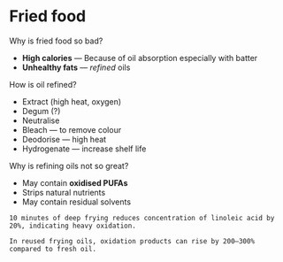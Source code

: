 # Fried food

Why is fried food so bad?

* **High calories** — Because of oil absorption especially with batter
* **Unhealthy fats** — _refined_ oils

How is oil refined?
* Extract (high heat, oxygen)
* Degum (?)
* Neutralise
* Bleach — to remove colour
* Deodorise — high heat
* Hydrogenate — increase shelf life

Why is refining oils not so great?
* May contain **oxidised PUFAs**
* Strips natural nutrients
* May contain residual solvents

~~~admonish warning
10 minutes of deep frying reduces concentration of linoleic acid by 20%, indicating heavy oxidation.

In reused frying oils, oxidation products can rise by 200–300% compared to fresh oil.
~~~
